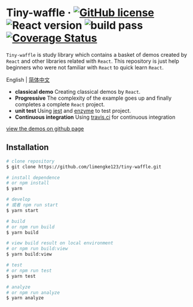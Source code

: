 # Tiny-waffle  &middot; [![GitHub license](https://img.shields.io/github/license/limengke123/tiny-waffle.svg)](https://github.com/limengke123/tiny-waffle/blob/master/LICENSE) ![React version](https://img.shields.io/badge/React-v16.8.6-blue.svg) ![build pass](https://www.travis-ci.org/limengke123/newBlog.svg?branch=master) [![Coverage Status](https://coveralls.io/repos/github/limengke123/tiny-waffle/badge.svg?branch=master)](https://coveralls.io/github/limengke123/tiny-waffle?branch=master)

`Tiny-waffle` is study library which contains a basket of demos created by `React` and other libraries related with `React`. This repository is just help beginners who were not familiar with `React` to quick learn `React`.

English | [简体中文](./README-zh_CN.md)

* **classical demo** Creating classical demos by `React`.
* **Progressive** The complexity of the example goes up and finally completes a complete `React` project.
* **unit test** Using [jest](https://jestjs.io/en/) and [enzyme](https://github.com/airbnb/enzyme) to test project.
* **Continuous integration** Using [travis.ci](https://www.travis-ci.org/) for continuous integration

[view the demos on github page](http://limengke123.github.io/tiny-waffle)

## Installation

```bash
# clone repository
$ git clone https://github.com/limengke123/tiny-waffle.git

# install dependence
# or npm install
$ yarn

# develop
# 或者 npm run start
$ yarn start

# build
# or npm run build
$ yarn build

# view build result on local environment
# or npm run build:view
$ yarn build:view

# test
# or npm run test
$ yarn test

# analyze
# or npm run analyze
$ yarn analyze

```
